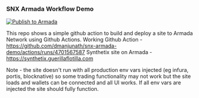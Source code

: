 ### SNX Armada Workflow Demo

[![Publish to Armada](https://github.com/dmanjunath/snx-armada-demo/actions/workflows/build-armada-workflow.yml/badge.svg)](https://github.com/dmanjunath/snx-armada-demo/actions/workflows/build-armada-workflow.yml)

This repo shows a simple github action to build and deploy a site to Armada Network using Github Actions. 
Working Github Action - https://github.com/dmanjunath/snx-armada-demo/actions/runs/4701567587
Synthetix site on Armada - https://synthetix.guerillaflotilla.com

Note - the site doesn't run with all production env vars injected (eg infura, portis, blocknative) so some trading functionality may not work but the site loads and wallets can be connected and all UI works. If all env vars are injected the site should fully function.